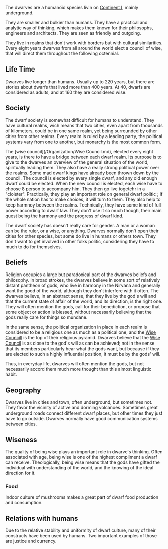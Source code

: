 The dwarves are a humanoïd species livin on [Continent I](), mainly underground.


They are smaller and bulkier than humans.
They have a practical and analytic way of thinking, which makes them known for their philosophs, engineers and architects.
They are seen as friendly and outgoing.

They live in realms that don't work with borders but with cultural similarities.
Every eight years dwarves from all around the world elect a council of wise, that will direct them throughout the following octennial.

## Life Time

Dwarves live longer than humans.
Usually up to 220 years, but there are stories about dwarfs that lived more than 400 years.
At 40, dwarfs are considered as adults, and at 160 they are considered wise. 

## Society

The dwarf society is somewhat difficult for humans to understand.
They have cultural realms, wich means that two cities, even apart from thousands of kilometers, could be in one same realm, yet being surrounded by other cities from other realms.
Every realm is ruled by a leading party, the political systems vary from one to another, but monarchy is the most common form.

The [wise council](/Organization/Wise Council.md), elected every eight years, is there to have a bridge between each dwarf realm.
Its purpose is to give to the dwarves an overview of the general situation of the world, spiritually leading them.
They also have a really strong political power over the realms. 
Some mad dwarf kings have already been thrown down by the council. 
The council is elected by every single dwarf, and any old enough dwarf could be elected. 
When the new council is elected, each wise have to choose 8 person to accompany him.
They then go live togetehr in a "cloister".
Practically, they play an important role on general dwarf politic ; If the whole nation has to make choices, it will turn to them.
They also help to keep harmnoy between the realms.
Technically, they have some kind of full power according to dwarf law.
They don't use it so much though, their main quest being the harmony and the progress of dwarf kind.

The dwarf society has doesn't really care for gender.
A man or a woman can be the ruler, or a wise, or anything. 
Dwarves normally don't open their cities for other species, but some do live in humans or others town.
They don't want to get involved in other folks politic, considering they have to much to do for themselves.

## Beliefs

Religion occupies a large but paradoxical part of the dwarves beliefs and philosophy.
In broad strokes, the dwarves believe in some sort of relatively distant pantheon of gods, who live in harmony in the Nirvana and generally want the good of the world, although they don't interfere with it often.
The dwarves believe, in an abstract sense, that they live by the god's will and that the current state of affair of the world, and its direction, is the right one.
They will often mention the gods, call for their benediction, or propose that some object or action is blessed, without necessarily believing that the gods really care for things so mundane.

In the same sense, the political organization in place in each realm is considered to be a religious one as much as a political one, and the [Wise Councill]() is the top of their religious pyramid.
Dwarves believe that the [Wise Council]() is as close to the god's will as can be achieved; not in the sense that its members particularly hear what the gods want, but because if they are elected to such a highly influential position, it must be by the gods' will.

Thus, in everyday life, dwarves will often mention the gods, but not necessarily accord them much more thought than this almost linguistic habit.

## Geography

Dwarves live in cities and town, often underground, but sometimes not.
They favor the vicinity of active and dorming volcanoes.
Sometimes great underground roads connect different dwarf places, but other times they just have to go outside.
Dwarves normally have good communication systems between cities.


## Wiseness

The quality of being wise plays an important role in dwarve's thinking.
Often associated with age, being wise is one of the highest compliment a dwarf can receive.
Theologically, being wise means that the gods have gifted the individual with understanding of the world, and the knowing of the ideal direction for it.


### Food
Indoor culture of mushrooms makes a great part of dwarf food production and consumption.


## Relations with humans

Due to the relative stability and uniformity of dwarf culture, many of their constructs have been used by humans. 
Two important examples of those are justice and currency.



